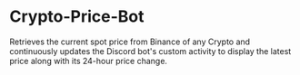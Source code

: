 # Crypto-Price-Bot
Retrieves the current spot price from Binance of any Crypto and continuously updates the Discord bot's custom activity to display the latest price along with its 24-hour price change.
